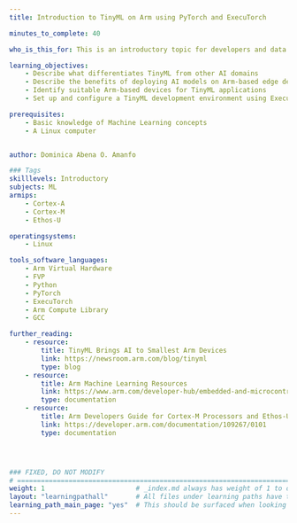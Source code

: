 ```yaml
---
title: Introduction to TinyML on Arm using PyTorch and ExecuTorch

minutes_to_complete: 40

who_is_this_for: This is an introductory topic for developers and data scientists new to Tiny Machine Learning (TinyML) who want to explore its potential using PyTorch and ExecuTorch.

learning_objectives:
    - Describe what differentiates TinyML from other AI domains
    - Describe the benefits of deploying AI models on Arm-based edge devices
    - Identify suitable Arm-based devices for TinyML applications
    - Set up and configure a TinyML development environment using ExecuTorch and Corstone-320 Fixed Virtual Platform (FVP)

prerequisites:
    - Basic knowledge of Machine Learning concepts
    - A Linux computer


author: Dominica Abena O. Amanfo

### Tags
skilllevels: Introductory
subjects: ML
armips:
    - Cortex-A
    - Cortex-M
    - Ethos-U

operatingsystems:
    - Linux

tools_software_languages:
    - Arm Virtual Hardware
    - FVP
    - Python
    - PyTorch
    - ExecuTorch
    - Arm Compute Library
    - GCC

further_reading:
    - resource:
        title: TinyML Brings AI to Smallest Arm Devices
        link: https://newsroom.arm.com/blog/tinyml
        type: blog
    - resource:
        title: Arm Machine Learning Resources
        link: https://www.arm.com/developer-hub/embedded-and-microcontrollers/ml-solutions/getting-started
        type: documentation
    - resource:
        title: Arm Developers Guide for Cortex-M Processors and Ethos-U NPU
        link: https://developer.arm.com/documentation/109267/0101
        type: documentation




### FIXED, DO NOT MODIFY
# ================================================================================
weight: 1                       # _index.md always has weight of 1 to order correctly
layout: "learningpathall"       # All files under learning paths have this same wrapper
learning_path_main_page: "yes"  # This should be surfaced when looking for related content. Only set for _index.md of learning path content.
---
```

